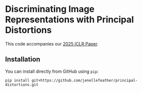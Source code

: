 # Discriminating Image Representations with Principal Distortions
This code accompanies our [2025 ICLR Paper](https://openreview.net/pdf?id=ugXGFCS6HK).

## Installation

You can install directly from GitHub using `pip`:

```pip install git+https://github.com/jenellefeather/principal-distortions.git```



